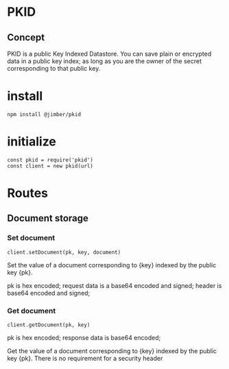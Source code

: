 # PKID

## Concept
PKID is a public Key Indexed Datastore. You can save plain or encrypted data in a public key index; as long as you are the owner of the secret corresponding to that public key.

# install

```
npm install @jimber/pkid
```

# initialize

```
const pkid = require('pkid')
const client = new pkid(url)
```

# Routes

## Document storage
### Set document

```
client.setDocument(pk, key, document)
```

Set the value of a document corresponding to {key} indexed by the public key {pk}.

pk is hex encoded;
request data is a base64 encoded and signed;
header is base64 encoded and signed;


### Get document

```
client.getDocument(pk, key)
```

pk is hex encoded;
response data is base64 encoded;

Get the value of a document corresponding to {key} indexed by the public key {pk}. There is no requirement for a security header

